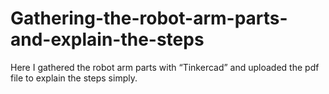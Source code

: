 # Gathering-the-robot-arm-parts-and-explain-the-steps
Here I gathered the robot arm parts with “Tinkercad” and uploaded the pdf file to explain the steps simply.
